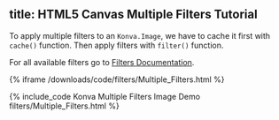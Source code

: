 title: HTML5 Canvas Multiple Filters Tutorial
---

To apply multiple filters to an `Konva.Image`, we have to cache it first with `cache()`
function. Then apply filters with `filter()` function.

For all available filters go to [Filters Documentation](https://konvajs.github.io/api/Konva.Filters.html).

{% iframe /downloads/code/filters/Multiple_Filters.html %}

{% include_code Konva Multiple Filters Image Demo filters/Multiple_Filters.html %}